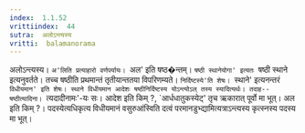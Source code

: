 ```yaml
---
index:  1.1.52
vrittiindex:  44
sutra:  अलोऽन्त्यस्य
vritti:  balamanorama 
---
```


अलोऽन्त्यस्य। `अ'लिति प्रत्याहारो वर्णपर्यायः। `अल' इति षष्ठ�न्तम्। `षष्ठी स्थानेयोगा' इत्यतः `षष्ठी स्थाने इत्यनुवर्तते। तच्च षष्ठीति प्रथमान्तं तृतीयान्ततया विपरिणम्यते। `निर्दिष्टस्ये'ति शेषः। `स्थाने' इत्यनन्तरं `विधीयमान' इति शेषः। स्थाने विधीयमान आदेशः षष्ठीनिर्दिष्टस्य योऽन्त्योऽल् तस्य स्यादित्यर्थः। तदाह--षष्ठीत्यादिना। `त्यदादीनामः'-यः सः। आदेश इति किम् ?, `आर्धधातुकस्येट्' तृच ऋकारात् पूर्वो मा भूत्। अल इति किम् ?। पदस्येत्यधिकृत्य विधीयमानं वसुरुआंस्विति दत्वं परमानडुभ्द्यामित्यत्राऽन्त्यस्य कृत्स्नस्य पदस्य मा भूत्।

